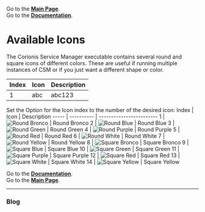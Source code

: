 Go to the [**Main Page**](index).<br/>
Go to the [**Documentation**](help).

# Available Icons
The Corionis Service Manager executable contains several round and square icons of
different colors. These are useful if running multiple instances of CSM or if you
just want a different shape or color.

Index | Icon | Description
----- | ---------- | ------------------------
1 | abc | abc123

Set the Option for the Icon index to the number of the desired icon:
Index | Icon | Description
----- | ---------- | ------------------------
1 | ![Round Bronco](\manager-round-bronco.jpg "Round Bronco") | Round Bronco
2 | ![Round Blue](\manager-round-blue.jpg "Round Blue") | Round Blue
3 | ![Round Green](\manager-round-green.jpg "Round Green") | Round Green
4 | ![Round Purple](\manager-round-purple.jpg "Round Purple") | Round Purple
5 | ![Round Red](\manager-round-red.jpg "Round Red") | Round Red
6 | ![Round White](\manager-round-white.jpg "Round White") | Round White
7 | ![Round Yellow](\manager-round-yellow.jpg "Round Yellow") | Round Yellow
8 | ![Square Bronco](\manager-square-bronco.jpg "Square Bronco") | Square Bronco
9 | ![Square Blue](\manager-square-blue.jpg "Square Blue") | Square Blue
10 | ![Square Green](\manager-square-green.jpg "Square Green") | Square Green
11 | ![Square Purple](\manager-square-purple.jpg "Square Purple") | Square Purple
12 | ![Square Red](\manager-square-red.jpg "Square Red") | Square Red
13 | ![Square White](\manager-square-white.jpg "Square White") | Square White
14 | ![Square Yellow](\manager-square-yellow.jpg "Square Yellow") | Square Yellow

Go to the [**Documentation**](help).<br/>
Go to the [**Main Page**](index).

---

### Blog
